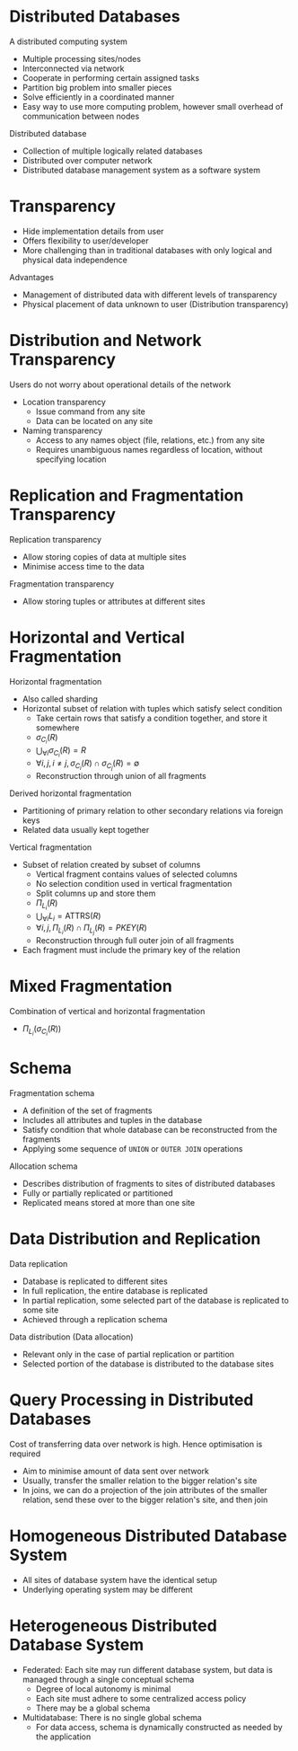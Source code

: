 # Distributed Databases

A distributed computing system

-   Multiple processing sites/nodes
-   Interconnected via network
-   Cooperate in performing certain assigned tasks
-   Partition big problem into smaller pieces
-   Solve efficiently in a coordinated manner
-   Easy way to use more computing problem, however small overhead of communication between nodes

Distributed database

-   Collection of multiple logically related databases
-   Distributed over computer network
-   Distributed database management system as a software system

# Transparency

-   Hide implementation details from user
-   Offers flexibility to user/developer
-   More challenging than in traditional databases with only logical and physical data independence

Advantages

-   Management of distributed data with different levels of transparency
-   Physical placement of data unknown to user (Distribution transparency)

# Distribution and Network Transparency

Users do not worry about operational details of the network

-   Location transparency
    -   Issue command from any site
    -   Data can be located on any site
-   Naming transparency
    -   Access to any names object (file, relations, etc.) from any site
    -   Requires unambiguous names regardless of location, without specifying location

# Replication and Fragmentation Transparency

Replication transparency

-   Allow storing copies of data at multiple sites
-   Minimise access time to the data

Fragmentation transparency

-   Allow storing tuples or attributes at different sites

# Horizontal and Vertical Fragmentation

Horizontal fragmentation

-   Also called sharding
-   Horizontal subset of relation with tuples which satisfy select condition
    -   Take certain rows that satisfy a condition together, and store it somewhere
    -   $\sigma_{C_i}(R)$
    -   $\bigcup_{\forall i} \sigma_{C_i}(R) = R$
    -   $\forall i, j, i \neq j, \sigma_{C_i}(R) \cap \sigma_{C_j}(R) = \emptyset$
    -   Reconstruction through union of all fragments

Derived horizontal fragmentation

-   Partitioning of primary relation to other secondary relations via foreign keys
-   Related data usually kept together

Vertical fragmentation

-   Subset of relation created by subset of columns
    -   Vertical fragment contains values of selected columns
    -   No selection condition used in vertical fragmentation
    -   Split columns up and store them
    -   $\Pi_{L_i}(R)$
    -   $\bigcup_{\forall i} L_i = \text{ATTRS}(R)$
    -   $\forall i, j, \Pi_{L_i}(R) \cap \Pi_{L_j}(R) = PKEY(R)$
    -   Reconstruction through full outer join of all fragments
-   Each fragment must include the primary key of the relation

# Mixed Fragmentation

Combination of vertical and horizontal fragmentation

-   $\Pi_{L_i}(\sigma_{C_i}(R))$

# Schema

Fragmentation schema

-   A definition of the set of fragments
-   Includes all attributes and tuples in the database
-   Satisfy condition that whole database can be reconstructed from the fragments
-   Applying some sequence of `UNION` or `OUTER JOIN` operations

Allocation schema

-   Describes distribution of fragments to sites of distributed databases
-   Fully or partially replicated or partitioned
-   Replicated means stored at more than one site

# Data Distribution and Replication

Data replication

-   Database is replicated to different sites
-   In full replication, the entire database is replicated
-   In partial replication, some selected part of the database is replicated to some site
-   Achieved through a replication schema

Data distribution (Data allocation)

-   Relevant only in the case of partial replication or partition
-   Selected portion of the database is distributed to the database sites

# Query Processing in Distributed Databases

Cost of transferring data over network is high. Hence optimisation is required

-   Aim to minimise amount of data sent over network
-   Usually, transfer the smaller relation to the bigger relation's site
-   In joins, we can do a projection of the join attributes of the smaller relation, send these over to the bigger relation's site, and then join

# Homogeneous Distributed Database System

-   All sites of database system have the identical setup
-   Underlying operating system may be different

# Heterogeneous Distributed Database System

-   Federated: Each site may run different database system, but data is managed through a single conceptual schema
    -   Degree of local autonomy is minimal
    -   Each site must adhere to some centralized access policy
    -   There may be a global schema
-   Multidatabase: There is no single global schema
    -   For data access, schema is dynamically constructed as needed by the application
